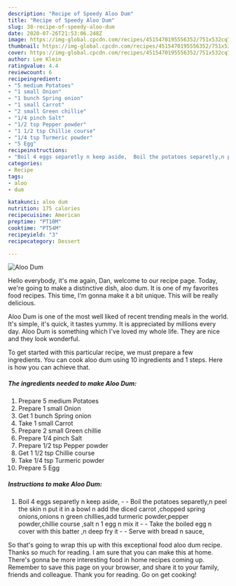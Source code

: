 ```yaml
---
description: "Recipe of Speedy Aloo Dum"
title: "Recipe of Speedy Aloo Dum"
slug: 38-recipe-of-speedy-aloo-dum
date: 2020-07-26T21:53:06.248Z
image: https://img-global.cpcdn.com/recipes/4515470195556352/751x532cq70/aloo-dum-recipe-main-photo.jpg
thumbnail: https://img-global.cpcdn.com/recipes/4515470195556352/751x532cq70/aloo-dum-recipe-main-photo.jpg
cover: https://img-global.cpcdn.com/recipes/4515470195556352/751x532cq70/aloo-dum-recipe-main-photo.jpg
author: Lee Klein
ratingvalue: 4.4
reviewcount: 6
recipeingredient:
- "5 medium Potatoes"
- "1 small Onion"
- "1 bunch Spring onion"
- "1 small Carrot"
- "2 small Green chillie"
- "1/4 pinch Salt"
- "1/2 tsp Pepper powder"
- "1 1/2 tsp Chillie course"
- "1/4 tsp Turmeric powder"
- "5 Egg"
recipeinstructions:
- "Boil 4 eggs separetly n keep aside,  Boil the potatoes separetly,n peel the skin n put it in a bowl n add the diced carrot ,chopped spring onions,onions n green chillies,add turmeric powder,pepper powder,chillie course ,salt n 1 egg n mix it  Take the boiled egg n cover with this batter ,n deep fry it  Serve with bread n sauce,"
categories:
- Recipe
tags:
- aloo
- dum

katakunci: aloo dum 
nutrition: 175 calories
recipecuisine: American
preptime: "PT10M"
cooktime: "PT54M"
recipeyield: "3"
recipecategory: Dessert

---
```



![Aloo Dum](https://img-global.cpcdn.com/recipes/4515470195556352/751x532cq70/aloo-dum-recipe-main-photo.jpg)

Hello everybody, it's me again, Dan, welcome to our recipe page. Today, we're going to make a distinctive dish, aloo dum. It is one of my favorites food recipes. This time, I'm gonna make it a bit unique. This will be really delicious.



Aloo Dum is one of the most well liked of recent trending meals in the world. It's simple, it's quick, it tastes yummy. It is appreciated by millions every day. Aloo Dum is something which I've loved my whole life. They are nice and they look wonderful.


To get started with this particular recipe, we must prepare a few ingredients. You can cook aloo dum using 10 ingredients and 1 steps. Here is how you can achieve that.

<!--inarticleads1-->

##### The ingredients needed to make Aloo Dum:

1. Prepare 5 medium Potatoes
1. Prepare 1 small Onion
1. Get 1 bunch Spring onion
1. Take 1 small Carrot
1. Prepare 2 small Green chillie
1. Prepare 1/4 pinch Salt
1. Prepare 1/2 tsp Pepper powder
1. Get 1 1/2 tsp Chillie course
1. Take 1/4 tsp Turmeric powder
1. Prepare 5 Egg




<!--inarticleads2-->

##### Instructions to make Aloo Dum:

1. Boil 4 eggs separetly n keep aside, -  - Boil the potatoes separetly,n peel the skin n put it in a bowl n add the diced carrot ,chopped spring onions,onions n green chillies,add turmeric powder,pepper powder,chillie course ,salt n 1 egg n mix it -  - Take the boiled egg n cover with this batter ,n deep fry it -  - Serve with bread n sauce,




So that's going to wrap this up with this exceptional food aloo dum recipe. Thanks so much for reading. I am sure that you can make this at home. There's gonna be more interesting food in home recipes coming up. Remember to save this page on your browser, and share it to your family, friends and colleague. Thank you for reading. Go on get cooking!
